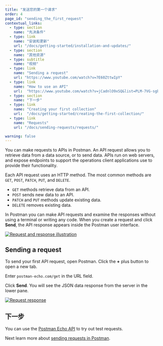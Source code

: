 ```yaml
---
title: "发送您的第一个请求"
order: 4
page_id: "sending_the_first_request"
contextual_links:
  - type: section
    name: "先决条件"
  - type: link
    name: "安装和更新"
    url: "/docs/getting-started/installation-and-updates/"
  - type: section
    name: "其他资源"
  - type: subtitle
    name: "视频"
  - type: link
    name: "Sending a request"
    url: "https://www.youtube.com/watch?v=7E60ZttwIpY"
  - type: link
    name: "How to use an API"
    url:  "https://www.youtube.com/watch?v=jCadnlO9xSQ&list=PLM-7VG-sgbtBBnWb2Jc5kufgtWYEmiMAw"
  - type: section
    name: "下一步"
  - type: link
    name: "Creating your first collection"
    url:  "/docs/getting-started/creating-the-first-collection/"
  - type: link
    name: "Requests"
    url: "/docs/sending-requests/requests/"

warning: false
---
```


You can make requests to APIs in Postman. An API request allows you to retrieve data from a data source, or to send data. APIs run on web servers, and expose endpoints to support the operations client applications use to provide their functionality.

Each API request uses an HTTP method. The most common methods are `GET`, `POST`, `PATCH`, `PUT`, and `DELETE`.

* `GET` methods retrieve data from an API.
* `POST` sends new data to an API.
* `PATCH` and `PUT` methods update existing data.
* `DELETE` removes existing data.

In Postman you can make API requests and examine the responses without using a terminal or writing any code. When you create a request and click **Send**, the API response appears inside the Postman user interface.

[![Request and response illustration](https://assets.postman.com/postman-docs/anatomy-of-a-request-v8.jpg)](https://assets.postman.com/postman-docs/anatomy-of-a-request-v8.jpg)

## Sending a request

To send your first API request, open Postman. Click the __+__ plus button to open a new tab.

Enter `postman-echo.com/get` in the URL field.

Click **Send**. You will see the JSON data response from the server in the lower pane.

[![Request response](https://assets.postman.com/postman-docs/first-request-sent-v8.jpg)](https://assets.postman.com/postman-docs/first-request-sent-v8.jpg)

## 下一步

You can use the [Postman Echo API](https://docs.postman-echo.com/) to try out test requests.

Next learn more about [sending requests in Postman](/docs/sending-requests/requests/).
